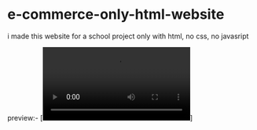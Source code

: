 # e-commerce-only-html-website
i made this website for a school project only with html, no css, no javasript

preview:- 
[![video](Untitled.mp4)]
